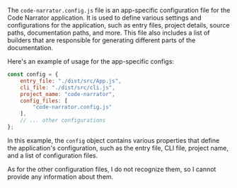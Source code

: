 The `code-narrator.config.js` file is an app-specific configuration file for the Code Narrator application. It is used to define various settings and configurations for the application, such as entry files, project details, source paths, documentation paths, and more. This file also includes a list of builders that are responsible for generating different parts of the documentation.

Here's an example of usage for the app-specific configs:

```js
const config = {
    entry_file: "./dist/src/App.js",
    cli_file: "./dist/src/cli.js",
    project_name: "code-narrator",
    config_files: [
        "code-narrator.config.js"
    ],
    // ... other configurations
};
```

In this example, the `config` object contains various properties that define the application's configuration, such as the entry file, CLI file, project name, and a list of configuration files.

As for the other configuration files, I do not recognize them, so I cannot provide any information about them.